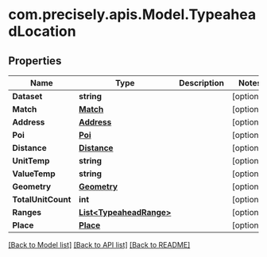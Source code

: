 
# com.precisely.apis.Model.TypeaheadLocation

## Properties

Name | Type | Description | Notes
------------ | ------------- | ------------- | -------------
**Dataset** | **string** |  | [optional] 
**Match** | [**Match**](Match.md) |  | [optional] 
**Address** | [**Address**](Address.md) |  | [optional] 
**Poi** | [**Poi**](Poi.md) |  | [optional] 
**Distance** | [**Distance**](Distance.md) |  | [optional] 
**UnitTemp** | **string** |  | [optional] 
**ValueTemp** | **string** |  | [optional] 
**Geometry** | [**Geometry**](Geometry.md) |  | [optional] 
**TotalUnitCount** | **int** |  | [optional] 
**Ranges** | [**List&lt;TypeaheadRange&gt;**](TypeaheadRange.md) |  | [optional] 
**Place** | [**Place**](Place.md) |  | [optional] 

[[Back to Model list]](../README.md#documentation-for-models)
[[Back to API list]](../README.md#documentation-for-api-endpoints)
[[Back to README]](../README.md)

